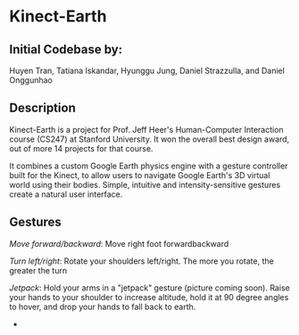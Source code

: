 Kinect-Earth 
============ 

## Initial Codebase by: 
Huyen Tran, Tatiana Iskandar, Hyunggu Jung, Daniel Strazzulla, and Daniel Onggunhao

## Description

Kinect-Earth is a project for Prof. Jeff Heer's Human-Computer Interaction course (CS247) at Stanford
University. It won the overall best design award, out of more 14 projects for that course.

It combines a custom Google Earth physics engine with a gesture controller built for the Kinect, to
allow users to navigate Google Earth's 3D virtual world using their bodies. Simple, intuitive and intensity-sensitive
gestures create a natural user interface.

## Gestures

*Move forward/backward*: Move right foot forwardbackward

*Turn left/right*: Rotate your shoulders left/right. The more you rotate, the greater the turn

*Jetpack*: Hold your arms in a "jetpack" gesture (picture coming soon). Raise your hands to your shoulder
to increase altitude, hold it at 90 degree angles to hover, and drop your hands to fall back to earth.

*